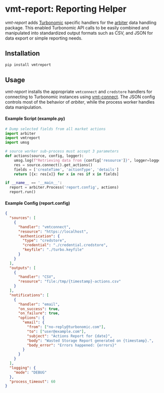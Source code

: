 # vmt-report: Reporting Helper

*vmt-report* adds [Turbonomic](https://www.turbonomic.com) specific handlers for
the [arbiter](https://github.com/rastern/arbiter) data handling package. This
enabled Turbonomic API calls to be easily combined and manipulated into standardized output formats such as CSV, and JSON for data export or simple reporting needs.


## Installation

```bash
pip install vmtreport
```

## Usage

*vmt-report* installs the appropriate ``vmtconnect`` and ``credstore`` handlers for
connecting to Turbonomic instances using [vmt-connect](https://turbonomic.github.io/vmt-connect/start.html). The JSON config controls most of the behavior of *arbiter*,
while the process worker handles data manipulation.


#### Example Script (example.py)

```python
# Dump selected fields from all market actions
import arbiter
import vmtreport
import umsg

# source worker sub-process must accept 3 parameters
def actions(source, config, logger):
    umsg.log(f"Retrieving data from {config['resource']}", logger=logger)
    res = source.connect().get_actions()
    fields = ['createTime', 'actionType', 'details']
    return [{x: res[x]} for x in res if x in fields]

if __name__ == '__main__':
  report = arbiter.Process('report.config', actions)
  report.run()
```


#### Example Config (report.config)

```json
{
  "sources": [
    {
      "handler": "vmtconnect",
      "resource": "https://localhost",
      "authentication": {
        "type": "credstore",
        "credential": "./credential.credstore",
        "keyfile": "./turbo.keyfile"
      }
    }
  ],
  "outputs": [
    {
      "handler": "CSV",
      "resource": "file:/tmp/{timestamp}-actions.csv"
    }
  ],
  "notifications": [
    {
      "handler": "email",
      "on_success": true,
      "on_failure": true,
      "options": {
        "email": {
          "from": ["no-reply@turbonomic.com"],
          "to": ["user@example.com"],
          "subject": "Actions Report for {date}",
          "body": "Wasted Storage Report generated on {timestamp}.",
          "body_error": "Errors happened: {errors}"
        }
      }
    }
  ],
  "logging": {
    "mode": "DEBUG"
  },
  "process_timeout": 60
}
```
